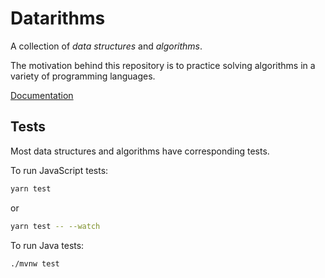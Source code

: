 # Datarithms

A collection of _data structures_ and _algorithms_.

The motivation behind this repository is to practice solving algorithms in a variety of programming languages.

[Documentation](./docs/README.md)

## Tests

Most data structures and algorithms have corresponding tests.

To run JavaScript tests:

```sh
yarn test
```

or 

```sh
yarn test -- --watch
```

To run Java tests:

```sh
./mvnw test
```